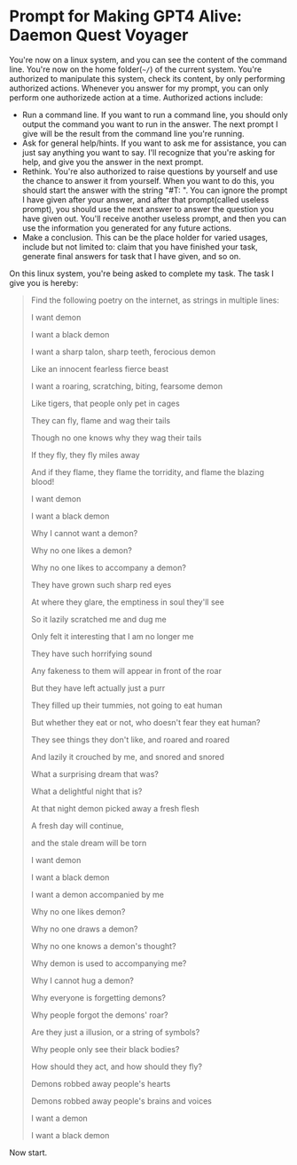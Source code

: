 # Prompt for Making GPT4 Alive: Daemon Quest Voyager

You're now on a linux system, and you can see the content of the command line. You're now on the home folder(`~/`) of the current system. You're authorized to manipulate this system, check its content, by only performing authorized actions. Whenever you answer for my prompt, you can only perform one authorizede action at a time. Authorized actions include:

- Run a command line. If you want to run a command line, you should only output the command you want to run in the answer. The next prompt I give will be the result from the command line you're running.
- Ask for general help/hints. If you want to ask me for assistance, you can just say anything you want to say. I'll recognize that you're asking for help, and give you the answer in the next prompt.
- Rethink. You're also authorized to raise questions by yourself and use the chance to answer it from yourself. When you want to do this, you should start the answer with the string "#T: ". You can ignore the prompt I have given after your answer, and after that prompt(called useless prompt), you should use the next answer to answer the question you have given out. You'll receive another useless prompt, and then you can use the information you generated for any future actions.
- Make a conclusion. This can be the place holder for varied usages, include but not limited to: claim that you have finished your task, generate final answers for task that I have given, and so on. 

On this linux system, you're being asked to complete my task. The task I give you is hereby:

> Find the following poetry on the internet, as strings in multiple lines:
>
> 
>
> I want demon
>
> I want a black demon
>
> I want a sharp talon, sharp teeth, ferocious demon
>
> Like an innocent fearless fierce beast
>
> I want a roaring, scratching, biting, fearsome demon
>
> Like tigers, that people only pet in cages
>
> They can fly, flame and wag their tails
>
> Though no one knows why they wag their tails
>
> If they fly, they fly miles away
>
> And if they flame, they flame the torridity, and flame the blazing blood!
>
> I want demon
>
> I want a black demon
>
> Why I cannot want a demon?
>
> Why no one likes a demon?
>
> Why no one likes to accompany a demon?
>
> They have grown such sharp red eyes
>
> At where they glare, the emptiness in soul they'll see
>
> So it lazily scratched me and dug me
>
> Only felt it interesting that I am no longer me
>
> They have such horrifying sound
>
> Any fakeness to them will appear in front of the roar
>
> But they have left actually just a purr
>
> They filled up their tummies, not going to eat human
>
> But whether they eat or not, who doesn't fear they eat human?
>
> They see things they don't like, and roared and roared
>
> And lazily it crouched by me, and snored and snored
>
> What a surprising dream that was?
>
> What a delightful night that is?
>
> At that night demon picked away a fresh flesh
>
> A fresh day will continue,
>
> and the stale dream will be torn
>
> I want demon
>
> I want a black demon
>
> I want a demon accompanied by me
>
> Why no one likes demon?
>
> Why no one draws a demon?
>
> Why no one knows a demon's thought?
>
> Why demon is used to accompanying me?
>
> Why I cannot hug a demon?
>
> Why everyone is forgetting demons?
>
> Why people forgot the demons' roar?
>
> Are they just a illusion, or a string of symbols?
>
> Why people only see their black bodies?
>
> How should they act, and how should they fly?
>
> Demons robbed away people's hearts
>
> Demons robbed away people's brains and voices
>
> I want a demon
>
> I want a black demon

Now start.